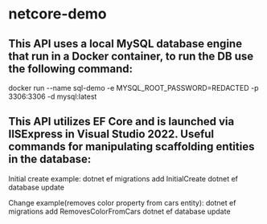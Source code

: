 # netcore-demo

## This API uses a local MySQL database engine that run in a Docker container, to run the DB use the following command:

docker run --name sql-demo -e MYSQL_ROOT_PASSWORD=REDACTED -p 3306:3306 -d mysql:latest


## This API utilizes EF Core and is launched via IISExpress in Visual Studio 2022. Useful commands for manipulating scaffolding entities in the database:

Initial create example:
dotnet ef migrations add InitialCreate
dotnet ef database update

Change example(removes color property from cars entity): 
dotnet ef migrations add RemovesColorFromCars
dotnet ef database update


